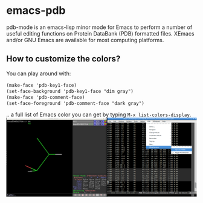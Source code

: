 emacs-pdb
=========

pdb-mode is an emacs-lisp minor mode for Emacs to perform a number of useful editing functions on Protein DataBank (PDB) formatted files. XEmacs and/or GNU Emacs are available for most computing platforms.

## How to customize the colors?
You can play around with:

    (make-face 'pdb-key1-face)
    (set-face-background 'pdb-key1-face "dim gray")
    (make-face 'pdb-comment-face)
    (set-face-foreground 'pdb-comment-face "dark gray")

.. a full list of Emacs color you can get by typing `M-x list-colors-display`.
![screenshot](screenshot.png)
